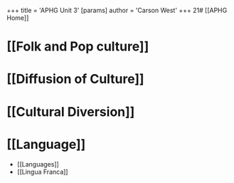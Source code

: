 +++
 title = 'APHG Unit 3'
[params]
	author = 'Carson West'
+++
21# [[APHG Home]]
# [[Folk and Pop culture]]

# [[Diffusion of Culture]]
# [[Cultural Diversion]]


# [[Language]]
- [[Languages]]
- [[Lingua Franca]]